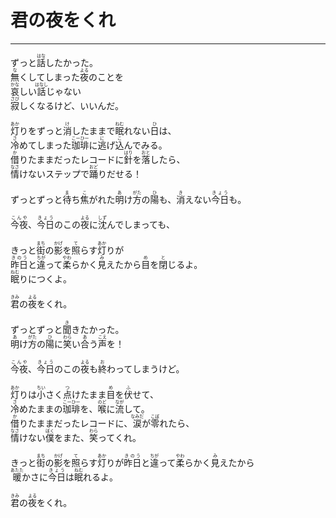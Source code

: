 # 君の夜をくれ
---
<lyric>
ずっと<ruby>話<rt>はな</rt></ruby>したかった。<br/>
<ruby>無<rt>な</rt></ruby>くしてしまった<ruby>夜<rt>よる</rt></ruby>のことを<br/>
<ruby>哀<rt>かな</rt></ruby>しい<ruby>話<rt>はなし</rt></ruby>じゃない<br/>
<ruby>寂<rt>さび</rt></ruby>しくなるけど、いいんだ。<br/>
<br/>
<ruby>灯<rt>あか</rt></ruby>りをずっと<ruby>消<rt>け</rt></ruby>したままで<ruby>眠<rt>ねむ</rt></ruby>れない<ruby>日<rt>ひ</rt></ruby>は、<br/>
<ruby>冷<rt>さ</rt></ruby>めてしまった<ruby>珈琲<rt>こーひー</rt></ruby>に<ruby>逃<rt>に</rt></ruby>げ<ruby>込<rt>こ</rt></ruby>んでみる。<br/>
<ruby>借<rt>か</rt></ruby>りたままだったレコードに<ruby>針<rt>はり</rt></ruby>を<ruby>落<rt>おと</rt></ruby>したら、<br/>
<ruby>情<rt>なさ</rt></ruby>けないステップで<ruby>踊<rt>おど</rt></ruby>りだせる！<br/>
<br/>
ずっとずっと<ruby>待<rt>ま</rt></ruby>ち<ruby>焦<rt>こ</rt></ruby>がれた<ruby>明<rt>あ</rt></ruby>け<ruby>方<rt>がた</rt></ruby>の<ruby>陽<rt>ひ</rt></ruby>も、<ruby>消<rt>き</rt></ruby>えない<ruby>今日<rt>きょう</rt></ruby>も。<br/>
<br/>
<ruby>今夜<rt>こんや</rt></ruby>、<ruby>今日<rt>きょう</rt></ruby>のこの<ruby>夜<rt>よる</rt></ruby>に<ruby>沈<rt>しず</rt></ruby>んでしまっても、<br/>
<br/>
きっと<ruby>街<rt>まち</rt></ruby>の<ruby>影<rt>かげ</rt></ruby>を<ruby>照<rt>て</rt></ruby>らす<ruby>灯<rt>あか</rt></ruby>りが<br/>
<ruby>昨日<rt>きのう</rt></ruby>と<ruby>違<rt>ちが</rt></ruby>って<ruby>柔<rt>やわ</rt></ruby>らかく<ruby>見<rt>み</rt></ruby>えたから<ruby>目<rt>め</rt></ruby>を<ruby>閉<rt>と</rt></ruby>じるよ。<br/>
<ruby>眠<rt>ねむ</rt></ruby>りにつくよ。<br/>
<br/>
<ruby>君<rt>きみ</rt></ruby>の<ruby>夜<rt>よる</rt></ruby>をくれ。<br/>
<br/>
ずっとずっと<ruby>聞<rt>き</rt></ruby>きたかった。<br/>
<ruby>明<rt>あ</rt></ruby>け<ruby>方<rt>がた</rt></ruby>の<ruby>陽<rt>ひ</rt></ruby>に<ruby>笑<rt>わら</rt></ruby>い<ruby>合<rt>あ</rt></ruby>う<ruby>声<rt>こえ</rt></ruby>を！<br/>
<br/>
<ruby>今夜<rt>こんや</rt></ruby>、<ruby>今日<rt>きょう</rt></ruby>のこの<ruby>夜<rt>よる</rt></ruby>も<ruby>終<rt>お</rt></ruby>わってしまうけど。<br/>
<br/>
<ruby>灯<rt>あか</rt></ruby>りは<ruby>小<rt>ちい</rt></ruby>さく<ruby>点<rt>つ</rt></ruby>けたまま<ruby>目<rt>め</rt></ruby>を<ruby>伏<rt>ふ</rt></ruby>せて、<br/>
<ruby>冷<rt>さ</rt></ruby>めたままの<ruby>珈琲<rt>こーひー</rt></ruby>を、<ruby>喉<rt>のど</rt></ruby>に<ruby>流<rt>なが</rt></ruby>して。<br/>
<ruby>借<rt>か</rt></ruby>りたままだったレコードに、<ruby>涙<rt>なみだ</rt></ruby>が<ruby>零<rt>こぼ</rt></ruby>れたら、<br/>
<ruby>情<rt>なさ</rt></ruby>けない<ruby>僕<rt>ぼく</rt></ruby>をまた、<ruby>笑<rt>わら</rt></ruby>ってくれ。<br/>
<br/>
きっと<ruby>街<rt>まち</rt></ruby>の<ruby>影<rt>かげ</rt></ruby>を<ruby>照<rt>て</rt></ruby>らす<ruby>灯<rt>あか</rt></ruby>りが<ruby>昨日<rt>きのう</rt></ruby>と<ruby>違<rt>ちが</rt></ruby>って<ruby>柔<rt>やわ</rt></ruby>らかく<ruby>見<rt>み</rt></ruby>えたから<br/>
<ruby>暖<rt>あたた</rt></ruby>かさに<ruby>今日<rt>きょう</rt></ruby>は<ruby>眠<rt>ねむ</rt></ruby>れるよ。<br/>
<br/>
<ruby>君<rt>きみ</rt></ruby>の<ruby>夜<rt>よる</rt></ruby>をくれ。
</lyric>
